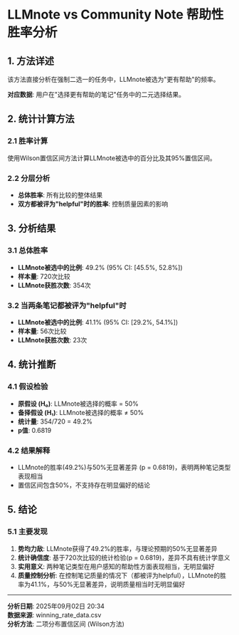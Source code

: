 # LLMnote vs Community Note 帮助性胜率分析

## 1. 方法详述

该方法直接分析在强制二选一的任务中，LLMnote被选为"更有帮助"的频率。

**对应数据**: 用户在"选择更有帮助的笔记"任务中的二元选择结果。

## 2. 统计计算方法

### 2.1 胜率计算
使用Wilson置信区间方法计算LLMnote被选中的百分比及其95%置信区间。

### 2.2 分层分析
- **总体胜率**: 所有比较的整体结果
- **双方都被评为"helpful"时的胜率**: 控制质量因素的影响

## 3. 分析结果

### 3.1 总体胜率
- **LLMnote被选中的比例**: 49.2% (95% CI: [45.5%, 52.8%])
- **样本量**: 720次比较
- **LLMnote获胜次数**: 354次

### 3.2 当两条笔记都被评为"helpful"时
- **LLMnote被选中的比例**: 41.1% (95% CI: [29.2%, 54.1%])
- **样本量**: 56次比较
- **LLMnote获胜次数**: 23次

## 4. 统计推断

### 4.1 假设检验
- **原假设 (H₀)**: LLMnote被选择的概率 = 50%
- **备择假设 (H₁)**: LLMnote被选择的概率 ≠ 50%
- **统计量**: 354/720 = 49.2%
- **p值**: 0.6819

### 4.2 结果解释
- LLMnote的胜率(49.2%)与50%无显著差异 (p = 0.6819)，表明两种笔记类型表现相当
- 置信区间包含50%，不支持存在明显偏好的结论

## 5. 结论

### 5.1 主要发现
1. **势均力敌**: LLMnote获得了49.2%的胜率，与理论预期的50%无显著差异
2. **统计确信度**: 基于720次比较的统计检验(p = 0.6819)，差异不具有统计学意义  
3. **实用意义**: 两种笔记类型在用户感知的帮助性方面表现相当，无明显偏好
4. **质量控制分析**: 在控制笔记质量的情况下（都被评为helpful），LLMnote的胜率为41.1%，与50%无显著差异，说明质量相当时无明显偏好

---

**分析日期**: 2025年09月02日 20:34  
**数据来源**: winning_rate_data.csv  
**分析方法**: 二项分布置信区间 (Wilson方法)
